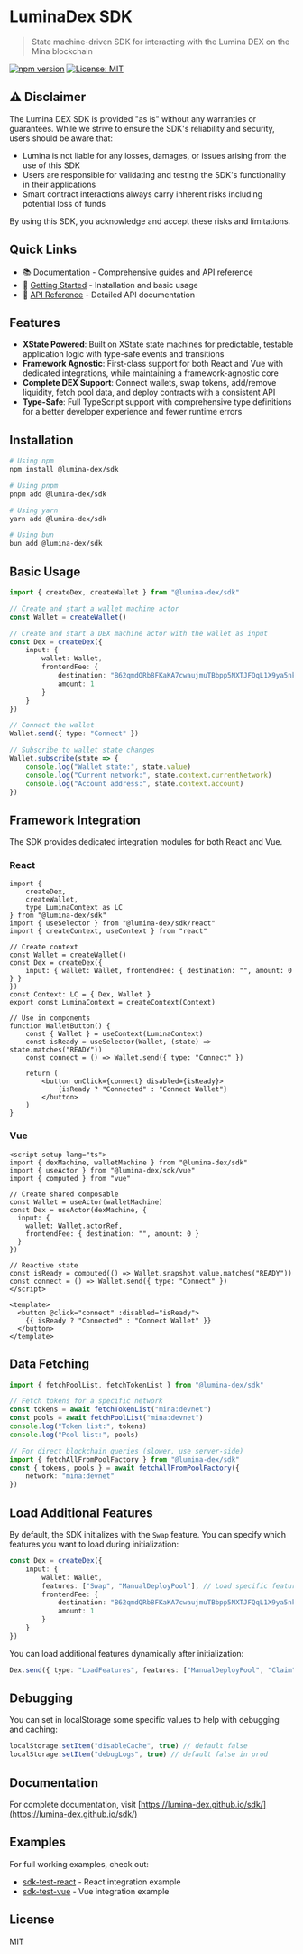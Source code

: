 # LuminaDex SDK

> State machine-driven SDK for interacting with the Lumina DEX on the Mina blockchain

[![npm version](https://img.shields.io/npm/v/@lumina-dex/sdk.svg)](https://www.npmjs.com/package/@lumina-dex/sdk)
[![License: MIT](https://img.shields.io/badge/License-MIT-green.svg)](https://opensource.org/licenses/MIT)

## ⚠️ Disclaimer

The Lumina DEX SDK is provided "as is" without any warranties or guarantees. While we strive to ensure the SDK's reliability and security, users should be aware that:

- Lumina is not liable for any losses, damages, or issues arising from the use of this SDK
- Users are responsible for validating and testing the SDK's functionality in their applications
- Smart contract interactions always carry inherent risks including potential loss of funds

By using this SDK, you acknowledge and accept these risks and limitations.

## Quick Links

- 📚 [Documentation](https://lumina-dex.github.io/sdk/) - Comprehensive guides and API reference
- 🚀 [Getting Started](https://lumina-dex.github.io/sdk/guide/getting-started) - Installation and basic usage
- 📖 [API Reference](https://lumina-dex.github.io/sdk/api/overview) - Detailed API documentation

## Features

- **XState Powered**: Built on XState state machines for predictable, testable application logic with type-safe events and transitions
- **Framework Agnostic**: First-class support for both React and Vue with dedicated integrations, while maintaining a framework-agnostic core
- **Complete DEX Support**: Connect wallets, swap tokens, add/remove liquidity, fetch pool data, and deploy contracts with a consistent API
- **Type-Safe**: Full TypeScript support with comprehensive type definitions for a better developer experience and fewer runtime errors

## Installation

```bash
# Using npm
npm install @lumina-dex/sdk

# Using pnpm
pnpm add @lumina-dex/sdk

# Using yarn
yarn add @lumina-dex/sdk

# Using bun
bun add @lumina-dex/sdk
```

## Basic Usage

```ts
import { createDex, createWallet } from "@lumina-dex/sdk"

// Create and start a wallet machine actor
const Wallet = createWallet()

// Create and start a DEX machine actor with the wallet as input
const Dex = createDex({
	input: {
		wallet: Wallet,
		frontendFee: {
			destination: "B62qmdQRb8FKaKA7cwaujmuTBbpp5NXTJFQqL1X9ya5nkvHSuWsiQ1H",
			amount: 1
		}
	}
})

// Connect the wallet
Wallet.send({ type: "Connect" })

// Subscribe to wallet state changes
Wallet.subscribe(state => {
	console.log("Wallet state:", state.value)
	console.log("Current network:", state.context.currentNetwork)
	console.log("Account address:", state.context.account)
})
```

## Framework Integration

The SDK provides dedicated integration modules for both React and Vue.

### React

```tsx
import {
	createDex,
	createWallet,
	type LuminaContext as LC
} from "@lumina-dex/sdk"
import { useSelector } from "@lumina-dex/sdk/react"
import { createContext, useContext } from "react"

// Create context
const Wallet = createWallet()
const Dex = createDex({
	input: { wallet: Wallet, frontendFee: { destination: "", amount: 0 } }
})
const Context: LC = { Dex, Wallet }
export const LuminaContext = createContext(Context)

// Use in components
function WalletButton() {
	const { Wallet } = useContext(LuminaContext)
	const isReady = useSelector(Wallet, (state) => state.matches("READY"))
	const connect = () => Wallet.send({ type: "Connect" })

	return (
		<button onClick={connect} disabled={isReady}>
			{isReady ? "Connected" : "Connect Wallet"}
		</button>
	)
}
```

### Vue

```vue
<script setup lang="ts">
import { dexMachine, walletMachine } from "@lumina-dex/sdk"
import { useActor } from "@lumina-dex/sdk/vue"
import { computed } from "vue"

// Create shared composable
const Wallet = useActor(walletMachine)
const Dex = useActor(dexMachine, {
  input: {
    wallet: Wallet.actorRef,
    frontendFee: { destination: "", amount: 0 }
  }
})

// Reactive state
const isReady = computed(() => Wallet.snapshot.value.matches("READY"))
const connect = () => Wallet.send({ type: "Connect" })
</script>

<template>
  <button @click="connect" :disabled="isReady">
    {{ isReady ? "Connected" : "Connect Wallet" }}
  </button>
</template>
```

## Data Fetching

```ts
import { fetchPoolList, fetchTokenList } from "@lumina-dex/sdk"

// Fetch tokens for a specific network
const tokens = await fetchTokenList("mina:devnet")
const pools = await fetchPoolList("mina:devnet")
console.log("Token list:", tokens)
console.log("Pool list:", pools)

// For direct blockchain queries (slower, use server-side)
import { fetchAllFromPoolFactory } from "@lumina-dex/sdk"
const { tokens, pools } = await fetchAllFromPoolFactory({
	network: "mina:devnet"
})
```

## Load Additional Features

By default, the SDK initializes with the `Swap` feature. You can specify which features you want to load during initialization:

```ts
const Dex = createDex({
	input: {
		wallet: Wallet,
		features: ["Swap", "ManualDeployPool"], // Load specific features
		frontendFee: {
			destination: "B62qmdQRb8FKaKA7cwaujmuTBbpp5NXTJFQqL1X9ya5nkvHSuWsiQ1H",
			amount: 1
		}
	}
})
```

You can load additional features dynamically after initialization:

```ts
Dex.send({ type: "LoadFeatures", features: ["ManualDeployPool", "Claim"] })
```

## Debugging

You can set in localStorage some specific values to help with debugging and caching:

```ts
localStorage.setItem("disableCache", true) // default false
localStorage.setItem("debugLogs", true) // default false in prod
```

## Documentation

For complete documentation, visit [https://lumina-dex.github.io/sdk/](https://lumina-dex.github.io/sdk/)

## Examples

For full working examples, check out:

- [sdk-test-react](https://github.com/Lumina-DEX/lumina/tree/main/packages/sdk-test-react) - React integration example
- [sdk-test-vue](https://github.com/Lumina-DEX/lumina/tree/main/packages/sdk-test-vue) - Vue integration example

## License

MIT
